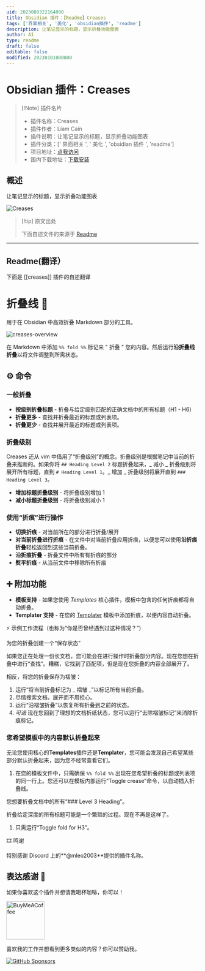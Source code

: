 ```yaml
---
uid: 2023080322164090
title: Obsidian 插件：【Readme】Creases
tags: ['界面相关', '美化', 'obsidian插件', 'readme']
description: 让笔记显示的标题，显示折叠功能图表
author: AI
type: readme
draft: false
editable: false
modified: 20230101000000
---
```


# Obsidian 插件：Creases

> [!Note] 插件名片
> - 插件名称：Creases
> - 插件作者：Liam Cain
> - 插件说明：让笔记显示的标题，显示折叠功能图表
> - 插件分类：[' 界面相关 ', ' 美化 ', 'obsidian 插件 ', 'readme']
> - 项目地址：[点我访问](https://github.com/liamcain/obsidian-creases)
> - 国内下载地址：[下载安装](https://pkmer.cn/products/plugin/pluginMarket/?creases)

## 概述

让笔记显示的标题，显示折叠功能图表

![Creases](https://cdn.pkmer.cn/covers/creases.png!pkmer)

> [!tip] 原文出处
>
>下面自述文件的来源于 [Readme](https://ghproxy.net/https://raw.githubusercontent.com/liamcain/obsidian-creases/main/README.md)
>

---

## Readme(翻译）

下面是 [[creases]] 插件的自述翻译

# 折叠线 👕

用于在 Obsidian 中高效折叠 Markdown 部分的工具。

![creases-overview](https://user-images.githubusercontent.com/693981/156103767-33f311de-39ac-422d-b8ea-987ea9c63f7b.png)

在 Markdown 中添加 `%% fold %%` 标记来 " 折叠 " 您的内容。然后运行**沿折叠线折叠**以将文件调整到所需状态。

## ⚙️ 命令

### 一般折叠

- **按级别折叠标题** - 折叠与给定级别匹配的正确文档中的所有标题（H1 - H6）
- **折叠更多** - 查找并折叠最近的标题或列表项。
- **折叠更少** - 查找并展开最近的标题或列表项。

### 折叠级别

Creases 还从 vim 中借用了“折叠级别”的概念。折叠级别是根据笔记中当前的折叠来推断的。如果你将 `## Heading Level 2` 标题折叠起来，_ 减小 _ 折叠级别将展开所有标题，直到 `# Heading Level 1`。_ 增加 _ 折叠级别将展开直到 `### Heading Level 3`。

- **增加标题折叠级别** - 将折叠级别增加 1
- **减小标题折叠级别** - 将折叠级别减小 1

### 使用“折痕”进行操作

- **切换折痕** - 对当前所在的部分进行折叠/展开
- **对当前折叠进行折痕** - 在文件中对当前折叠应用折痕，以便您可以使用**沿折痕折叠**轻松返回到这些当前折叠。
- **沿折痕折叠** - 折叠文件中所有有折痕的部分
- **熨平折痕** - 从当前文件中移除所有折痕

## ➕ 附加功能

- **模板支持** - 如果您使用 _Templates_ 核心插件，模板中包含的任何折痕都将自动折叠。
- **Templater 支持** - 在您的 [Templater](https://github.com/SilentVoid13/Templater) 模板中添加折痕，以便内容自动折叠。

⚡️ 示例工作流程（也称为“你是否曾经遇到过这种情况？”）

为您的折叠创建一个“保存状态”

如果您正在处理一份长文档，您可能会在进行操作时折叠部分内容。现在您想在折叠中进行“查找”。糟糕，它找到了匹配项，但是现在您折叠的内容全部展开了。

相反，将您的折叠保存为褶皱：

1. 运行“将当前折叠标记为 _ 褶皱 _”以标记所有当前折叠。
2. 尽情搜索文档，展开而不用担心。
3. 运行“沿褶皱折叠”以恢复所有折叠到之前的状态。
4. _可选_ 现在您回到了理想的文档折纸状态，您可以运行“去除褶皱标记”来消除折痕标记。

### 您希望模板中的内容默认折叠起来

无论您使用核心的**Templates**插件还是**Templater**，您可能会发现自己希望某些部分默认折叠起来，因为您不经常查看它们。

1. 在您的模板文件中，只需确保 `%% fold %%` 出现在您希望折叠的标题或列表项的同一行上。您还可以在模板内部运行“Toggle crease”命令，以自动插入折叠线。

您想要折叠文档中的所有“### Level 3 Heading”。

折叠给定深度的所有标题可能是一个繁琐的过程。现在不再是这样了。

1. 只需运行“Toggle fold for H3”。

🎞 鸣谢

特别感谢 Discord 上的**@mleo2003**提供的插件名称。

## 表达感谢 🙏

如果你喜欢这个插件并想请我喝杯咖啡，你可以！

[<img src="https://cdn.buymeacoffee.com/buttons/v2/default-violet.png" alt="BuyMeACoffee" width="100">](https://www.buymeacoffee.com/liamcain)

喜欢我的工作并想看到更多类似的内容？你可以赞助我。

[![GitHub Sponsors](https://img.shields.io/github/sponsors/liamcain?style=social)](https://github.com/sponsors/liamcain)
